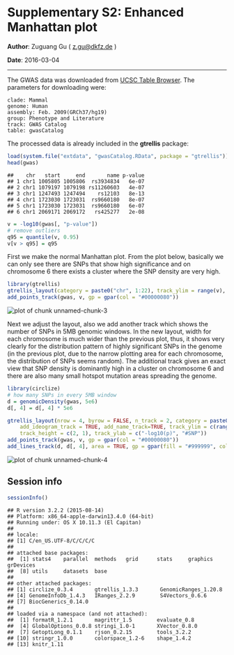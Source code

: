 Supplementary S2: Enhanced Manhattan plot
==============================================================

**Author**: Zuguang Gu ( z.gu@dkfz.de )

**Date**: 2016-03-04

----------------------------------------



<style type="text/css">
h1 {
	line-height: 120%;
}
</style>

The GWAS data was downloaded from [UCSC Table Browser](https://genome.ucsc.edu/cgi-bin/hgTables). The parameters for downloading were:

```
clade: Mammal
genome: Human
assembly: Feb. 2009(GRCh37/hg19)
group: Phenotype and Literature
track: GWAS Catalog
table: gwasCatalog
```

The processed data is already included in the **gtrellis** package:


```r
load(system.file("extdata", "gwasCatalog.RData", package = "gtrellis"))
head(gwas)
```

```
##    chr   start     end       name p-value
## 1 chr1 1005805 1005806  rs3934834   6e-07
## 2 chr1 1079197 1079198 rs11260603   4e-07
## 3 chr1 1247493 1247494    rs12103   8e-13
## 4 chr1 1723030 1723031  rs9660180   8e-07
## 5 chr1 1723030 1723031  rs9660180   6e-07
## 6 chr1 2069171 2069172   rs425277   2e-08
```

```r
v = -log10(gwas[, "p-value"])
# remove outliers
q95 = quantile(v, 0.95)
v[v > q95] = q95
```

First we make the normal Manhattan plot. From the plot below, basically we can only see there are 
SNPs that show high significance and on chromosome 6 there exists a cluster where the SNP density
are very high.


```r
library(gtrellis)
gtrellis_layout(category = paste0("chr", 1:22), track_ylim = range(v), track_ylab = "-log10(p)")
add_points_track(gwas, v, gp = gpar(col = "#00000080"))
```

![plot of chunk unnamed-chunk-3](figure/unnamed-chunk-3-1.png) 

Next we adjust the layout, also we add another track which shows the number of SNPs in
5MB genomic windows. In the new layout, width for each chromosome is much wider than the previous plot,
thus, it shows very clearly for the distribution pattern of highly significant SNPs
in the genome (in the previous plot, due to the narrow plotting area for each chromosome, 
the distribution of SNPs seems random). The additional track gives an exact view that SNP density is dominantly high
in a cluster on chromosome 6 and there are also many small hotspot mutation areas spreading the genome.


```r
library(circlize)
# how many SNPs in every 5MB window
d = genomicDensity(gwas, 5e6)
d[, 4] = d[, 4] * 5e6

gtrellis_layout(nrow = 4, byrow = FALSE, n_track = 2, category = paste0("chr", 1:22),
	add_ideogram_track = TRUE, add_name_track=TRUE, track_ylim = c(range(v), range(d[, 4])),
	track_height = c(2, 1), track_ylab = c("-log10(p)", "#SNP"))
add_points_track(gwas, v, gp = gpar(col = "#00000080"))
add_lines_track(d, d[, 4], area = TRUE, gp = gpar(fill = "#999999", col = NA))
```

![plot of chunk unnamed-chunk-4](figure/unnamed-chunk-4-1.png) 


## Session info


```r
sessionInfo()
```

```
## R version 3.2.2 (2015-08-14)
## Platform: x86_64-apple-darwin13.4.0 (64-bit)
## Running under: OS X 10.11.3 (El Capitan)
## 
## locale:
## [1] C/en_US.UTF-8/C/C/C/C
## 
## attached base packages:
##  [1] stats4    parallel  methods   grid      stats     graphics  grDevices
##  [8] utils     datasets  base     
## 
## other attached packages:
## [1] circlize_0.3.4       gtrellis_1.3.3       GenomicRanges_1.20.8
## [4] GenomeInfoDb_1.4.3   IRanges_2.2.9        S4Vectors_0.6.6     
## [7] BiocGenerics_0.14.0 
## 
## loaded via a namespace (and not attached):
##  [1] formatR_1.2.1       magrittr_1.5        evaluate_0.8       
##  [4] GlobalOptions_0.0.8 stringi_1.0-1       XVector_0.8.0      
##  [7] GetoptLong_0.1.1    rjson_0.2.15        tools_3.2.2        
## [10] stringr_1.0.0       colorspace_1.2-6    shape_1.4.2        
## [13] knitr_1.11
```
